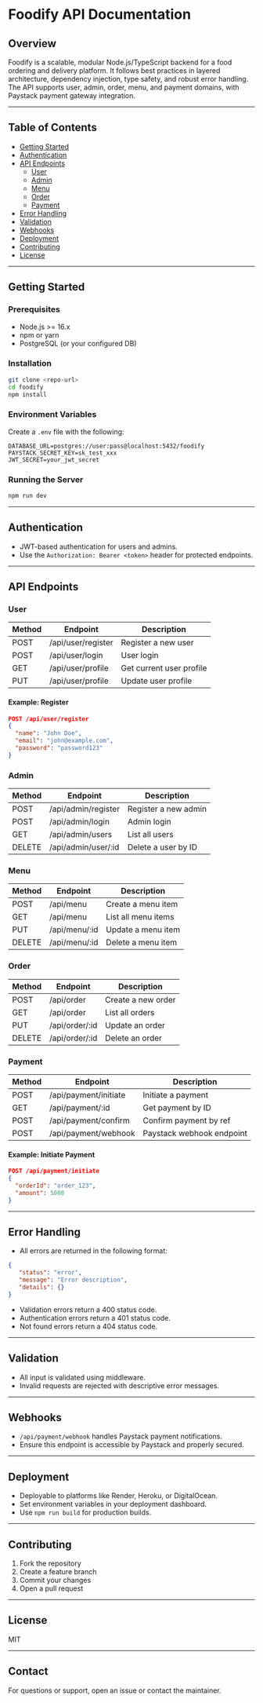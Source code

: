 # Foodify API Documentation

## Overview

Foodify is a scalable, modular Node.js/TypeScript backend for a food ordering and delivery platform.
It follows best practices in layered architecture, dependency injection, type safety, and robust
error handling. The API supports user, admin, order, menu, and payment domains, with Paystack
payment gateway integration.

---

## Table of Contents

-  [Getting Started](#getting-started)
-  [Authentication](#authentication)
-  [API Endpoints](#api-endpoints)
   -  [User](#user)
   -  [Admin](#admin)
   -  [Menu](#menu)
   -  [Order](#order)
   -  [Payment](#payment)
-  [Error Handling](#error-handling)
-  [Validation](#validation)
-  [Webhooks](#webhooks)
-  [Deployment](#deployment)
-  [Contributing](#contributing)
-  [License](#license)

---

## Getting Started

### Prerequisites

-  Node.js >= 16.x
-  npm or yarn
-  PostgreSQL (or your configured DB)

### Installation

```bash
git clone <repo-url>
cd foodify
npm install
```

### Environment Variables

Create a `.env` file with the following:

```
DATABASE_URL=postgres://user:pass@localhost:5432/foodify
PAYSTACK_SECRET_KEY=sk_test_xxx
JWT_SECRET=your_jwt_secret
```

### Running the Server

```bash
npm run dev
```

---

## Authentication

-  JWT-based authentication for users and admins.
-  Use the `Authorization: Bearer <token>` header for protected endpoints.

---

## API Endpoints

### User

| Method | Endpoint           | Description              |
| ------ | ------------------ | ------------------------ |
| POST   | /api/user/register | Register a new user      |
| POST   | /api/user/login    | User login               |
| GET    | /api/user/profile  | Get current user profile |
| PUT    | /api/user/profile  | Update user profile      |

#### Example: Register

```json
POST /api/user/register
{
  "name": "John Doe",
  "email": "john@example.com",
  "password": "password123"
}
```

### Admin

| Method | Endpoint            | Description          |
| ------ | ------------------- | -------------------- |
| POST   | /api/admin/register | Register a new admin |
| POST   | /api/admin/login    | Admin login          |
| GET    | /api/admin/users    | List all users       |
| DELETE | /api/admin/user/:id | Delete a user by ID  |

### Menu

| Method | Endpoint      | Description         |
| ------ | ------------- | ------------------- |
| POST   | /api/menu     | Create a menu item  |
| GET    | /api/menu     | List all menu items |
| PUT    | /api/menu/:id | Update a menu item  |
| DELETE | /api/menu/:id | Delete a menu item  |

### Order

| Method | Endpoint       | Description        |
| ------ | -------------- | ------------------ |
| POST   | /api/order     | Create a new order |
| GET    | /api/order     | List all orders    |
| PUT    | /api/order/:id | Update an order    |
| DELETE | /api/order/:id | Delete an order    |

### Payment

| Method | Endpoint              | Description               |
| ------ | --------------------- | ------------------------- |
| POST   | /api/payment/initiate | Initiate a payment        |
| GET    | /api/payment/:id      | Get payment by ID         |
| POST   | /api/payment/confirm  | Confirm payment by ref    |
| POST   | /api/payment/webhook  | Paystack webhook endpoint |

#### Example: Initiate Payment

```json
POST /api/payment/initiate
{
  "orderId": "order_123",
  "amount": 5000
}
```

---

## Error Handling

-  All errors are returned in the following format:

```json
{
   "status": "error",
   "message": "Error description",
   "details": {}
}
```

-  Validation errors return a 400 status code.
-  Authentication errors return a 401 status code.
-  Not found errors return a 404 status code.

---

## Validation

-  All input is validated using middleware.
-  Invalid requests are rejected with descriptive error messages.

---

## Webhooks

-  `/api/payment/webhook` handles Paystack payment notifications.
-  Ensure this endpoint is accessible by Paystack and properly secured.

---

## Deployment

-  Deployable to platforms like Render, Heroku, or DigitalOcean.
-  Set environment variables in your deployment dashboard.
-  Use `npm run build` for production builds.

---

## Contributing

1. Fork the repository
2. Create a feature branch
3. Commit your changes
4. Open a pull request

---

## License

MIT

---

## Contact

For questions or support, open an issue or contact the maintainer.
